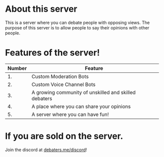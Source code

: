 # About this server
This is a server where you can debate people with opposing views. The purpose of this server is to allow people to say their opinions with other people.
# Features of the server!
| Number | Feature |
| ------ | ------- |
| 1. | Custom Moderation Bots |
| 2. | Custom Voice Channel Bots |
| 3. | A growing community of unskilled and skilled debaters |
| 4. | A place where you can share your opinions |
| 5. | A server where you can have fun! |

# If you are sold on the server.
Join the discord at [debaters.me/discord](debaters.me/discord)!